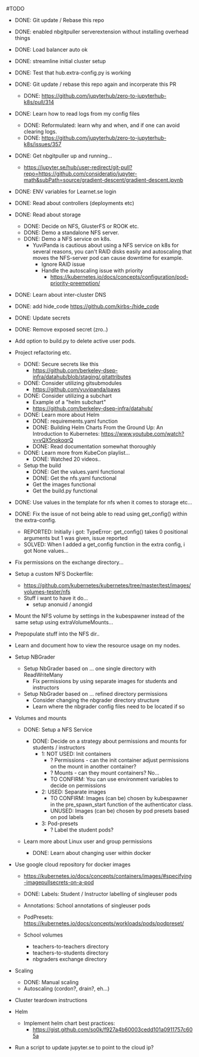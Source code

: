 #TODO
- DONE: Git update / Rebase this repo
- DONE: enabled nbgitpuller serverextension without installing overhead things
- DONE: Load balancer auto ok
- DONE: streamline initial cluster setup
- DONE: Test that hub.extra-config.py is working
- DONE: Git update / rebase this repo again and incorperate this PR
  - DONE: https://github.com/jupyterhub/zero-to-jupyterhub-k8s/pull/314
- DONE: Learn how to read logs from my config files
  - DONE: Reformulated: learn why and when, and if one can avoid clearing logs.
  - DONE: https://github.com/jupyterhub/zero-to-jupyterhub-k8s/issues/357
- DONE: Get nbgitpuller up and running...
  - https://jupyter.se/hub/user-redirect/git-pull?repo=https://github.com/consideratio/jupyter-math&subPath=source/gradient-descent/gradient-descent.ipynb
- DONE: ENV variables for Learnet.se login
- DONE: Read about controllers (deployments etc)
- DONE: Read about storage
  - DONE: Decide on NFS, GlusterFS or ROOK etc.
  - DONE: Demo a standalone NFS server.
  - DONE: Demo a NFS service on k8s. 
    - YuviPanda is cautious about using a NFS service on k8s for several reasons, you can't RAID disks easily and autoscaling that moves the NFS-server pod can cause downtime for example.
      - Ignore RAID issue
      - Handle the autoscaling issue with priority
        - https://kubernetes.io/docs/concepts/configuration/pod-priority-preemption/
- DONE: Learn about inter-cluster DNS
- DONE: add hide_code https://github.com/kirbs-/hide_code
- DONE: Update secrets


- DONE: Remove exposed secret (zro..)

- Add option to build.py to delete active user pods.

- Project refactoring etc.
  - DONE: Secure secrets like this
    - https://github.com/berkeley-dsep-infra/datahub/blob/staging/.gitattributes
  - DONE: Consider utilizing gitsubmodules
    - https://github.com/yuvipanda/paws
  - DONE: Consider utilizing a subchart
    - Example of a "helm subchart"
    - https://github.com/berkeley-dsep-infra/datahub/
  - DONE: Learn more about Helm
    - DONE: requirements.yaml function
    - DONE: Building Helm Charts From the Ground Up: An Introduction to Kubernetes: https://www.youtube.com/watch?v=vQX5nokoqrQ
    - DONE: Read documentation somewhat thoroughly
  - DONE: Learn more from KubeCon playlist...
    - DONE: Watched 20 videos..
  - Setup the build
    - DONE: Get the values.yaml functional
    - DONE: Get the nfs.yaml functional
    - Get the images functional
    - Get the build.py functional

- DONE: Use values in the template for nfs when it comes to storage etc...

- DONE: Fix the issue of not being able to read using get_config() within the extra-config.
  - REPORTED: Initially i got: TypeError: get_config() takes 0 positional arguments but 1 was given, issue reported
  - SOLVED: When I added a get_config function in the extra config, i got None values...

- Fix permissions on the exchange directory...
- Setup a custom NFS Dockerfile: 
  - https://github.com/kubernetes/kubernetes/tree/master/test/images/volumes-tester/nfs
  - Stuff i want to have it do...
    - setup anonuid / anongid

- Mount the NFS volume by settings in the kubespawner instead of the same setup using extraVolumeMounts...
- Prepopulate stuff into the NFS dir..

- Learn and document how to view the resource usage on my nodes.

- Setup NBGrader
  - Setup NbGrader based on ... one single directory with ReadWriteMany
    - Fix permissions by using separate images for students and instructors
  - Setup NbGrader based on ... refined directory permissions
    - Consider changing the nbgrader directory structure
    - Learn where the nbgrader config files need to be located if so

- Volumes and mounts
  - DONE: Setup a NFS Service

    - DONE: Decide on a strategy about permissions and mounts for students / instructors
      - 1: NOT USED: Init containers
        - ? Permissions - can the init container adjust permissions on the mount in another container?
        - ? Mounts - can they mount containers? No...
        - TO CONFIRM: You can use environment variables to decide on permissions
      - 2: USED: Separate images
        - TO CONFIRM: Images (can be) chosen by kubespawner in the pre_spawn_start function of the authenticator class.
        - UNUSED: Images (can be) chosen by pod presets based on pod labels
      - 3: Pod-presets
        - ? Label the student pods?

  - Learn more about Linux user and group permissions
    - DONE: Learn about changing user within docker

- Use google cloud repository for docker images
  - https://kubernetes.io/docs/concepts/containers/images/#specifying-imagepullsecrets-on-a-pod
  
  - DONE: Labels: Student / Instructor labelling of singleuser pods
  - Annotations: School annotations of singleuser pods
  - PodPresets: https://kubernetes.io/docs/concepts/workloads/pods/podpreset/
  - School volumes
    - teachers-to-teachers directory
    - teachers-to-students directory
    - nbgraders exchange directory

- Scaling
  - DONE: Manual scaling
  - Autoscaling (cordon?, drain?, eh...)

- Cluster teardown instructions

- Helm
  - Implement helm chart best practices:
    - https://gist.github.com/so0k/f927a4b60003cedd101a0911757c605a
- Run a script to update jupyter.se to point to the cloud ip?